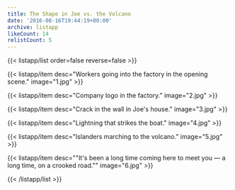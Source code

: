 ```yaml
---
title: The Shape in Joe vs. the Volcano
date: '2016-08-16T19:44:19+00:00'
archive: listapp
likeCount: 14
relistCount: 5
---
```



{{< listapp/list order=false reverse=false >}}

   {{< listapp/item
      desc="Workers going into the factory in the opening scene."
      image="1.jpg" >}}

   {{< listapp/item
      desc="Company logo in the factory."
      image="2.jpg" >}}

   {{< listapp/item
      desc="Crack in the wall in Joe's house."
      image="3.jpg" >}}

   {{< listapp/item
      desc="Lightning that strikes the boat."
      image="4.jpg" >}}

   {{< listapp/item
      desc="Islanders marching to the volcano."
      image="5.jpg" >}}

   {{< listapp/item
      desc="\"It's been a long time coming here to meet you — a long time, on a crooked road.\""
      image="6.jpg" >}}

{{< /listapp/list >}}
